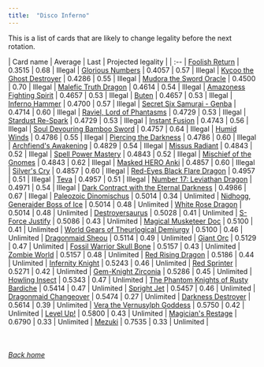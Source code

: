 ```yaml
---
title:  "Disco Inferno"
---
```


This is a list of cards that are likely to change legality before the next rotation.

| Card name | Average | Last | Projected legality |
| :-- |
[Foolish Return](https://db.ygoprodeck.com/card/?search=Foolish%20Return) | 0.3515 | 0.68 | Illegal |
[Glorious Numbers](https://db.ygoprodeck.com/card/?search=Glorious%20Numbers) | 0.4057 | 0.57 | Illegal |
[Kycoo the Ghost Destroyer](https://db.ygoprodeck.com/card/?search=Kycoo%20the%20Ghost%20Destroyer) | 0.4286 | 0.55 | Illegal |
[Mudora the Sword Oracle](https://db.ygoprodeck.com/card/?search=Mudora%20the%20Sword%20Oracle) | 0.4500 | 0.70 | Illegal |
[Malefic Truth Dragon](https://db.ygoprodeck.com/card/?search=Malefic%20Truth%20Dragon) | 0.4614 | 0.54 | Illegal |
[Amazoness Fighting Spirit](https://db.ygoprodeck.com/card/?search=Amazoness%20Fighting%20Spirit) | 0.4657 | 0.53 | Illegal |
[Buten](https://db.ygoprodeck.com/card/?search=Buten) | 0.4657 | 0.53 | Illegal |
[Inferno Hammer](https://db.ygoprodeck.com/card/?search=Inferno%20Hammer) | 0.4700 | 0.57 | Illegal |
[Secret Six Samurai - Genba](https://db.ygoprodeck.com/card/?search=Secret%20Six%20Samurai%20-%20Genba) | 0.4714 | 0.60 | Illegal |
[Raviel, Lord of Phantasms](https://db.ygoprodeck.com/card/?search=Raviel,%20Lord%20of%20Phantasms) | 0.4729 | 0.53 | Illegal |
[Stardust Re-Spark](https://db.ygoprodeck.com/card/?search=Stardust%20Re-Spark) | 0.4729 | 0.53 | Illegal |
[Instant Fusion](https://db.ygoprodeck.com/card/?search=Instant%20Fusion) | 0.4743 | 0.56 | Illegal |
[Soul Devouring Bamboo Sword](https://db.ygoprodeck.com/card/?search=Soul%20Devouring%20Bamboo%20Sword) | 0.4757 | 0.64 | Illegal |
[Humid Winds](https://db.ygoprodeck.com/card/?search=Humid%20Winds) | 0.4786 | 0.55 | Illegal |
[Piercing the Darkness](https://db.ygoprodeck.com/card/?search=Piercing%20the%20Darkness) | 0.4786 | 0.60 | Illegal |
[Archfiend's Awakening](https://db.ygoprodeck.com/card/?search=Archfiend's%20Awakening) | 0.4829 | 0.54 | Illegal |
[Missus Radiant](https://db.ygoprodeck.com/card/?search=Missus%20Radiant) | 0.4843 | 0.52 | Illegal |
[Spell Power Mastery](https://db.ygoprodeck.com/card/?search=Spell%20Power%20Mastery) | 0.4843 | 0.52 | Illegal |
[Mischief of the Gnomes](https://db.ygoprodeck.com/card/?search=Mischief%20of%20the%20Gnomes) | 0.4843 | 0.62 | Illegal |
[Masked HERO Anki](https://db.ygoprodeck.com/card/?search=Masked%20HERO%20Anki) | 0.4857 | 0.60 | Illegal |
[Silver's Cry](https://db.ygoprodeck.com/card/?search=Silver's%20Cry) | 0.4857 | 0.60 | Illegal |
[Red-Eyes Black Flare Dragon](https://db.ygoprodeck.com/card/?search=Red-Eyes%20Black%20Flare%20Dragon) | 0.4957 | 0.51 | Illegal |
[Teva](https://db.ygoprodeck.com/card/?search=Teva) | 0.4957 | 0.51 | Illegal |
[Number 17: Leviathan Dragon](https://db.ygoprodeck.com/card/?search=Number%2017:%20Leviathan%20Dragon) | 0.4971 | 0.54 | Illegal |
[Dark Contract with the Eternal Darkness](https://db.ygoprodeck.com/card/?search=Dark%20Contract%20with%20the%20Eternal%20Darkness) | 0.4986 | 0.67 | Illegal |
[Paleozoic Dinomischus](https://db.ygoprodeck.com/card/?search=Paleozoic%20Dinomischus) | 0.5014 | 0.34 | Unlimited |
[Nidhogg, Generaider Boss of Ice](https://db.ygoprodeck.com/card/?search=Nidhogg,%20Generaider%20Boss%20of%20Ice) | 0.5014 | 0.48 | Unlimited |
[White Rose Dragon](https://db.ygoprodeck.com/card/?search=White%20Rose%20Dragon) | 0.5014 | 0.48 | Unlimited |
[Destroyersaurus](https://db.ygoprodeck.com/card/?search=Destroyersaurus) | 0.5028 | 0.41 | Unlimited |
[S-Force Justify](https://db.ygoprodeck.com/card/?search=S-Force%20Justify) | 0.5086 | 0.43 | Unlimited |
[Magical Musketeer Doc](https://db.ygoprodeck.com/card/?search=Magical%20Musketeer%20Doc) | 0.5100 | 0.41 | Unlimited |
[World Gears of Theurlogical Demiurgy](https://db.ygoprodeck.com/card/?search=World%20Gears%20of%20Theurlogical%20Demiurgy) | 0.5100 | 0.46 | Unlimited |
[Dragonmaid Sheou](https://db.ygoprodeck.com/card/?search=Dragonmaid%20Sheou) | 0.5114 | 0.49 | Unlimited |
[Giant Orc](https://db.ygoprodeck.com/card/?search=Giant%20Orc) | 0.5129 | 0.47 | Unlimited |
[Fossil Warrior Skull Bone](https://db.ygoprodeck.com/card/?search=Fossil%20Warrior%20Skull%20Bone) | 0.5157 | 0.43 | Unlimited |
[Zombie World](https://db.ygoprodeck.com/card/?search=Zombie%20World) | 0.5157 | 0.48 | Unlimited |
[Red Rising Dragon](https://db.ygoprodeck.com/card/?search=Red%20Rising%20Dragon) | 0.5186 | 0.44 | Unlimited |
[Infernity Knight](https://db.ygoprodeck.com/card/?search=Infernity%20Knight) | 0.5243 | 0.46 | Unlimited |
[Red Sprinter](https://db.ygoprodeck.com/card/?search=Red%20Sprinter) | 0.5271 | 0.42 | Unlimited |
[Gem-Knight Zirconia](https://db.ygoprodeck.com/card/?search=Gem-Knight%20Zirconia) | 0.5286 | 0.45 | Unlimited |
[Howling Insect](https://db.ygoprodeck.com/card/?search=Howling%20Insect) | 0.5343 | 0.47 | Unlimited |
[The Phantom Knights of Rusty Bardiche](https://db.ygoprodeck.com/card/?search=The%20Phantom%20Knights%20of%20Rusty%20Bardiche) | 0.5414 | 0.47 | Unlimited |
[Spright Jet](https://db.ygoprodeck.com/card/?search=Spright%20Jet) | 0.5457 | 0.46 | Unlimited |
[Dragonmaid Changeover](https://db.ygoprodeck.com/card/?search=Dragonmaid%20Changeover) | 0.5474 | 0.27 | Unlimited |
[Darkness Destroyer](https://db.ygoprodeck.com/card/?search=Darkness%20Destroyer) | 0.5614 | 0.39 | Unlimited |
[Vera the Vernusylph Goddess](https://db.ygoprodeck.com/card/?search=Vera%20the%20Vernusylph%20Goddess) | 0.5750 | 0.42 | Unlimited |
[Level Up!](https://db.ygoprodeck.com/card/?search=Level%20Up!) | 0.5800 | 0.43 | Unlimited |
[Magician's Restage](https://db.ygoprodeck.com/card/?search=Magician's%20Restage) | 0.6790 | 0.33 | Unlimited |
[Mezuki](https://db.ygoprodeck.com/card/?search=Mezuki) | 0.7535 | 0.33 | Unlimited |

<br>

###### [Back home](index)